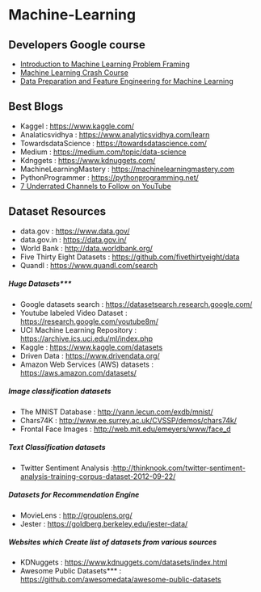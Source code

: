 # Machine-Learning
## Developers Google course
- [Introduction to Machine Learning Problem Framing](https://developers.google.com/machine-learning/problem-framing)
- [ Machine Learning Crash Course](https://developers.google.com/machine-learning/crash-course/ml-intro)
- [Data Preparation and Feature Engineering for Machine Learning](https://developers.google.com/machine-learning/data-prep)

## Best Blogs
- Kaggel : https://www.kaggle.com/
- Analaticsvidhya : https://www.analyticsvidhya.com/learn
- TowardsdataScience : https://towardsdatascience.com/
-  Medium : https://medium.com/topic/data-science
-  Kdnggets : https://www.kdnuggets.com/
- MachineLearningMastery : https://machinelearningmastery.com
- PythonProgrammer : https://pythonprogramming.net/
- [7 Underrated Channels to Follow on YouTube](https://towardsdatascience.com/7-underrated-channels-to-follow-on-youtube-251a3aedde37)

## Dataset Resources
- data.gov : https://www.data.gov/
- data.gov.in : https://data.gov.in/
- World Bank : http://data.worldbank.org/
- Five Thirty Eight Datasets : https://github.com/fivethirtyeight/data
- Quandl : https://www.quandl.com/search

##### Huge Datasets***

- Google datasets search : https://datasetsearch.research.google.com/
- Youtube labeled Video Dataset : https://research.google.com/youtube8m/
- UCI Machine Learning Repository : https://archive.ics.uci.edu/ml/index.php
- Kaggle : https://www.kaggle.com/datasets
- Driven Data : https://www.drivendata.org/
- Amazon Web Services (AWS) datasets : https://aws.amazon.com/datasets/

##### Image classification datasets
- The MNIST Database  : http://yann.lecun.com/exdb/mnist/
- Chars74K : http://www.ee.surrey.ac.uk/CVSSP/demos/chars74k/
- Frontal Face Images : http://web.mit.edu/emeyers/www/face_d

##### Text Classification datasets
- Twitter Sentiment Analysis :http://thinknook.com/twitter-sentiment-analysis-training-corpus-dataset-2012-09-22/

##### Datasets for Recommendation Engine
- MovieLens : http://grouplens.org/
- Jester : https://goldberg.berkeley.edu/jester-data/

##### Websites which Create list of datasets from various sources
- KDNuggets : https://www.kdnuggets.com/datasets/index.html
- Awesome Public Datasets*** : https://github.com/awesomedata/awesome-public-datasets
